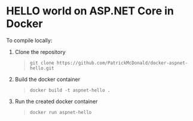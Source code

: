 ﻿HELLO world on ASP.NET Core in Docker
=====================================

To compile locally:

1. Clone the repository
    > `git clone https://github.com/PatrickMcDonald/docker-aspnet-hello.git`

2. Build the docker container
    > `docker build -t aspnet-hello .`

3. Run the created docker container
    > `docker run aspnet-hello`
